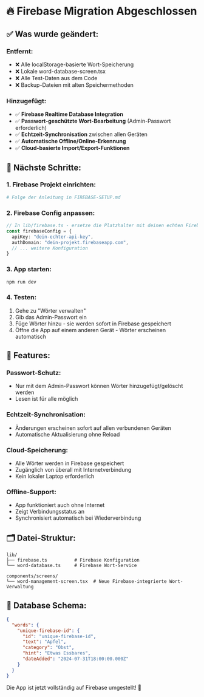 # 🔥 Firebase Migration Abgeschlossen

## ✅ Was wurde geändert:

### **Entfernt:**
- ❌ Alle localStorage-basierte Wort-Speicherung
- ❌ Lokale word-database-screen.tsx 
- ❌ Alle Test-Daten aus dem Code
- ❌ Backup-Dateien mit alten Speichermethoden

### **Hinzugefügt:**
- ✅ **Firebase Realtime Database Integration**
- ✅ **Passwort-geschützte Wort-Bearbeitung** (Admin-Passwort erforderlich)
- ✅ **Echtzeit-Synchronisation** zwischen allen Geräten
- ✅ **Automatische Offline/Online-Erkennung**
- ✅ **Cloud-basierte Import/Export-Funktionen**

## 🚀 Nächste Schritte:

### **1. Firebase Projekt einrichten:**
```bash
# Folge der Anleitung in FIREBASE-SETUP.md
```

### **2. Firebase Config anpassen:**
```typescript
// In lib/firebase.ts - ersetze die Platzhalter mit deinen echten Firebase-Daten
const firebaseConfig = {
  apiKey: "dein-echter-api-key",
  authDomain: "dein-projekt.firebaseapp.com",
  // ... weitere Konfiguration
}
```

### **3. App starten:**
```bash
npm run dev
```

### **4. Testen:**
1. Gehe zu "Wörter verwalten"
2. Gib das Admin-Passwort ein
3. Füge Wörter hinzu - sie werden sofort in Firebase gespeichert
4. Öffne die App auf einem anderen Gerät - Wörter erscheinen automatisch

## 🎯 Features:

### **Passwort-Schutz:**
- Nur mit dem Admin-Passwort können Wörter hinzugefügt/gelöscht werden
- Lesen ist für alle möglich

### **Echtzeit-Synchronisation:**
- Änderungen erscheinen sofort auf allen verbundenen Geräten
- Automatische Aktualisierung ohne Reload

### **Cloud-Speicherung:**
- Alle Wörter werden in Firebase gespeichert
- Zugänglich von überall mit Internetverbindung
- Kein lokaler Laptop erforderlich

### **Offline-Support:**
- App funktioniert auch ohne Internet
- Zeigt Verbindungsstatus an
- Synchronisiert automatisch bei Wiederverbindung

## 🗂️ Datei-Struktur:

```
lib/
├── firebase.ts          # Firebase Konfiguration
└── word-database.ts     # Firebase Wort-Service

components/screens/
└── word-management-screen.tsx  # Neue Firebase-integrierte Wort-Verwaltung
```

## 🔧 Database Schema:

```json
{
  "words": {
    "unique-firebase-id": {
      "id": "unique-firebase-id",
      "text": "Apfel",
      "category": "Obst", 
      "hint": "Etwas Essbares",
      "dateAdded": "2024-07-31T18:00:00.000Z"
    }
  }
}
```

Die App ist jetzt vollständig auf Firebase umgestellt! 🎉
